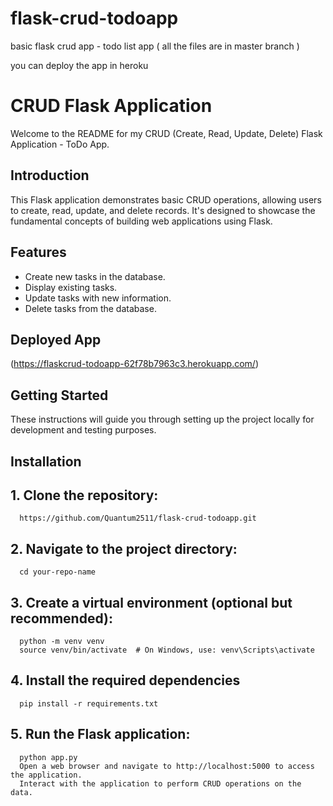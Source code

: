 # flask-crud-todoapp
basic flask crud app - todo list app ( all the files are in master branch )

you can deploy the app in heroku 
# CRUD Flask Application

Welcome to the README for my CRUD (Create, Read, Update, Delete) Flask Application - ToDo App.

## Introduction

This Flask application demonstrates basic CRUD operations, allowing users to create, read, update, and delete records. It's designed to showcase the fundamental concepts of building web applications using Flask.

## Features

- Create new tasks in the database.
- Display existing tasks.
- Update tasks with new information.
- Delete tasks from the database.

## Deployed App
(https://flaskcrud-todoapp-62f78b7963c3.herokuapp.com/)

## Getting Started

These instructions will guide you through setting up the project locally for development and testing purposes.

## Installation

## 1. Clone the repository:
      https://github.com/Quantum2511/flask-crud-todoapp.git

## 2. Navigate to the project directory:
      cd your-repo-name
## 3. Create a virtual environment (optional but recommended):
      python -m venv venv
      source venv/bin/activate  # On Windows, use: venv\Scripts\activate
## 4. Install the required dependencies
      pip install -r requirements.txt

## 5. Run the Flask application:
      python app.py
      Open a web browser and navigate to http://localhost:5000 to access the application.
      Interact with the application to perform CRUD operations on the data.
